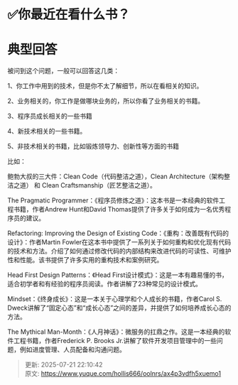 # ✅你最近在看什么书？

# 典型回答


被问到这个问题，一般可以回答这几类：



1、你工作中用到的技术，但是你不太了解细节，所以在看相关的知识。



2、业务相关的，你工作是做哪块业务的，所以你看了业务相关的书籍。



3、程序员成长相关的一些书籍



4、新技术相关的一些书籍。



5、非技术相关的书籍，比如锻炼领导力、创新性等方面的书籍



比如：



鲍勃大叔的三大件：Clean Code（代码整洁之道），Clean Architecture（架构整洁之道） 和 Clean Craftsmanship（匠艺整洁之道）。



The Pragmatic Programmer：《程序员修炼之道》：这本书是一本经典的软件工程书籍，作者Andrew Hunt和David Thomas提供了许多关于如何成为一名优秀程序员的建议。



Refactoring: Improving the Design of Existing Code：《重构：改善既有代码的设计》：作者Martin Fowler在这本书中提供了一系列关于如何重构和优化现有代码的技术和方法。介绍了如何通过修改代码的内部结构来改进代码的可读性、可维护性和性能。该书提供了许多实用的重构技术和案例研究。



Head First Design Patterns：《Head First设计模式》：这是一本有趣易懂的书，适合初学者和有经验的程序员阅读。作者讲解了23种常见的设计模式。



Mindset：《终身成长》：这是一本关于心理学和个人成长的书籍，作者Carol S. Dweck讲解了“固定心态”和“成长心态”之间的差异，并提供了如何培养成长心态的方法。



The Mythical Man-Month：《人月神话》：微服务的扛鼎之作。这是一本经典的软件工程书籍，作者Frederick P. Brooks Jr.讲解了软件开发项目管理中的一些问题，例如进度管理、人员配备和沟通问题。







> 更新: 2025-07-21 22:10:42  
> 原文: <https://www.yuque.com/hollis666/oolnrs/ax4p3vdfh5xuemo1>